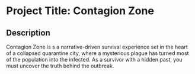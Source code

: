 # Project Title: Contagion Zone

## Description 

Contagion Zone is s a narrative-driven survival experience set in the heart of a collapsed quarantine city, where a mysterious plague has turned most of the population into the infected. As a survivor with a hidden past, you must uncover the truth behind the outbreak. 
